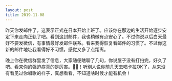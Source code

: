 ```yaml
---
layout: post
title: 2019-11-08
---
```


昨天你发邮件了，这表示正式在日本开始上班了。应该你在那边的生活开始逐步安定下来走向正轨了吧。看到这封邮件，我也稍微有点安心了。不过你说以后白天最好不要发微信，有事情最好发邮件联系。看来我得恢复看邮件的习惯了。不过你这新的邮件地址我看得好不习惯，感觉又多了点距离。

晚上你在微信群里发了信息，大家随便瞎聊了几句，你说屋子没有打扫完，好久了吧。看来你的强迫症真的是厉害。👍🏿！听别人说你前几天去唱卡拉OK了，从来没有看见过你唱歌的样子，真想看看，不知道啥时候才能有机会！